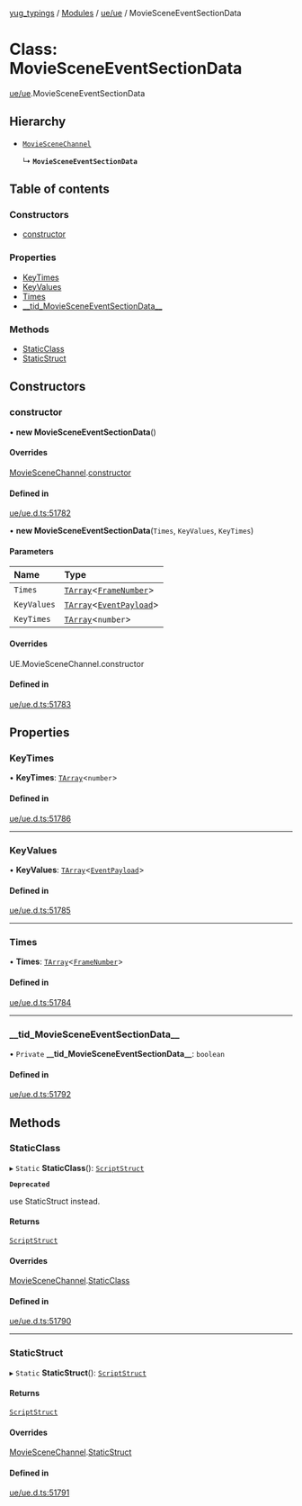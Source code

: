 [yug_typings](../README.md) / [Modules](../modules.md) / [ue/ue](../modules/ue_ue.md) / MovieSceneEventSectionData

# Class: MovieSceneEventSectionData

[ue/ue](../modules/ue_ue.md).MovieSceneEventSectionData

## Hierarchy

- [`MovieSceneChannel`](ue_ue.MovieSceneChannel.md)

  ↳ **`MovieSceneEventSectionData`**

## Table of contents

### Constructors

- [constructor](ue_ue.MovieSceneEventSectionData.md#constructor)

### Properties

- [KeyTimes](ue_ue.MovieSceneEventSectionData.md#keytimes)
- [KeyValues](ue_ue.MovieSceneEventSectionData.md#keyvalues)
- [Times](ue_ue.MovieSceneEventSectionData.md#times)
- [\_\_tid\_MovieSceneEventSectionData\_\_](ue_ue.MovieSceneEventSectionData.md#__tid_moviesceneeventsectiondata__)

### Methods

- [StaticClass](ue_ue.MovieSceneEventSectionData.md#staticclass)
- [StaticStruct](ue_ue.MovieSceneEventSectionData.md#staticstruct)

## Constructors

### constructor

• **new MovieSceneEventSectionData**()

#### Overrides

[MovieSceneChannel](ue_ue.MovieSceneChannel.md).[constructor](ue_ue.MovieSceneChannel.md#constructor)

#### Defined in

[ue/ue.d.ts:51782](https://github.com/YugMetaverse/yug_typings/blob/b7d9b19/ue/ue.d.ts#L51782)

• **new MovieSceneEventSectionData**(`Times`, `KeyValues`, `KeyTimes`)

#### Parameters

| Name | Type |
| :------ | :------ |
| `Times` | [`TArray`](../interfaces/ue_puerts.TArray.md)<[`FrameNumber`](ue_ue.FrameNumber.md)\> |
| `KeyValues` | [`TArray`](../interfaces/ue_puerts.TArray.md)<[`EventPayload`](ue_ue.EventPayload.md)\> |
| `KeyTimes` | [`TArray`](../interfaces/ue_puerts.TArray.md)<`number`\> |

#### Overrides

UE.MovieSceneChannel.constructor

#### Defined in

[ue/ue.d.ts:51783](https://github.com/YugMetaverse/yug_typings/blob/b7d9b19/ue/ue.d.ts#L51783)

## Properties

### KeyTimes

• **KeyTimes**: [`TArray`](../interfaces/ue_puerts.TArray.md)<`number`\>

#### Defined in

[ue/ue.d.ts:51786](https://github.com/YugMetaverse/yug_typings/blob/b7d9b19/ue/ue.d.ts#L51786)

___

### KeyValues

• **KeyValues**: [`TArray`](../interfaces/ue_puerts.TArray.md)<[`EventPayload`](ue_ue.EventPayload.md)\>

#### Defined in

[ue/ue.d.ts:51785](https://github.com/YugMetaverse/yug_typings/blob/b7d9b19/ue/ue.d.ts#L51785)

___

### Times

• **Times**: [`TArray`](../interfaces/ue_puerts.TArray.md)<[`FrameNumber`](ue_ue.FrameNumber.md)\>

#### Defined in

[ue/ue.d.ts:51784](https://github.com/YugMetaverse/yug_typings/blob/b7d9b19/ue/ue.d.ts#L51784)

___

### \_\_tid\_MovieSceneEventSectionData\_\_

• `Private` **\_\_tid\_MovieSceneEventSectionData\_\_**: `boolean`

#### Defined in

[ue/ue.d.ts:51792](https://github.com/YugMetaverse/yug_typings/blob/b7d9b19/ue/ue.d.ts#L51792)

## Methods

### StaticClass

▸ `Static` **StaticClass**(): [`ScriptStruct`](ue_ue.ScriptStruct.md)

**`Deprecated`**

use StaticStruct instead.

#### Returns

[`ScriptStruct`](ue_ue.ScriptStruct.md)

#### Overrides

[MovieSceneChannel](ue_ue.MovieSceneChannel.md).[StaticClass](ue_ue.MovieSceneChannel.md#staticclass)

#### Defined in

[ue/ue.d.ts:51790](https://github.com/YugMetaverse/yug_typings/blob/b7d9b19/ue/ue.d.ts#L51790)

___

### StaticStruct

▸ `Static` **StaticStruct**(): [`ScriptStruct`](ue_ue.ScriptStruct.md)

#### Returns

[`ScriptStruct`](ue_ue.ScriptStruct.md)

#### Overrides

[MovieSceneChannel](ue_ue.MovieSceneChannel.md).[StaticStruct](ue_ue.MovieSceneChannel.md#staticstruct)

#### Defined in

[ue/ue.d.ts:51791](https://github.com/YugMetaverse/yug_typings/blob/b7d9b19/ue/ue.d.ts#L51791)

